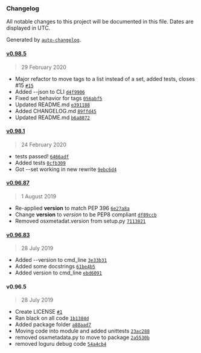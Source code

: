 ### Changelog

All notable changes to this project will be documented in this file. Dates are displayed in UTC.

Generated by [`auto-changelog`](https://github.com/CookPete/auto-changelog).

#### [v0.98.5](https://github.com/RhetTbull/osxmetadata/compare/v0.98.1...v0.98.5)

> 29 February 2020

- Major refactor to move tags to a list instead of a set, added tests, closes #15 [`#15`](https://github.com/RhetTbull/osxmetadata/issues/15)
- Added --json to CLI [`d4f9906`](https://github.com/RhetTbull/osxmetadata/commit/d4f9906d61259769af56385bb5940dfcd49b089d)
- Fixed set behavior for tags [`056abf5`](https://github.com/RhetTbull/osxmetadata/commit/056abf508a12eadf0b4fd17f8a8de07bcf293d6c)
- Updated README.md [`e391188`](https://github.com/RhetTbull/osxmetadata/commit/e391188986a51329a67559c2b680b384a850942f)
- Added CHANGELOG.md [`89ffd45`](https://github.com/RhetTbull/osxmetadata/commit/89ffd4506a1bd01681943f9191423987b4b73898)
- Updated README.md [`b6a8872`](https://github.com/RhetTbull/osxmetadata/commit/b6a8872e801c44e95043a9bc77941993708d94a4)

#### [v0.98.1](https://github.com/RhetTbull/osxmetadata/compare/v0.96.87...v0.98.1)

> 24 February 2020

- tests passed! [`6466adf`](https://github.com/RhetTbull/osxmetadata/commit/6466adfc5f75023a96bbc36de236e84d68eb4207)
- Added tests [`0cfb309`](https://github.com/RhetTbull/osxmetadata/commit/0cfb309ac2dc0b902cac878b1b6b1ab1556d1346)
- Got --set working in new rewrite [`9ebc6d4`](https://github.com/RhetTbull/osxmetadata/commit/9ebc6d47d65d58fd8e97978d33908bc6f99b2e6a)

#### [v0.96.87](https://github.com/RhetTbull/osxmetadata/compare/v0.96.83...v0.96.87)

> 1 August 2019

- Re-applied __version__ to match PEP 396 [`6e27a8a`](https://github.com/RhetTbull/osxmetadata/commit/6e27a8a0adda8cae6d00a06ff708ae3609062a49)
- Change __version__ to _version_ to be PEP8 compliant [`df89ccb`](https://github.com/RhetTbull/osxmetadata/commit/df89ccbeb9a3189ecbc0f799ca5678e6a75e750c)
- Removed osxmetadat.version from setup.py [`7113821`](https://github.com/RhetTbull/osxmetadata/commit/711382115caeb8245b68f8b47158daebfd085098)

#### [v0.96.83](https://github.com/RhetTbull/osxmetadata/compare/v0.96.5...v0.96.83)

> 28 July 2019

- Added --version to cmd_line [`3e33b31`](https://github.com/RhetTbull/osxmetadata/commit/3e33b315752f8d9a8afff45c3a831c44491040e5)
- Added some docstrings [`61be4b5`](https://github.com/RhetTbull/osxmetadata/commit/61be4b5c5ecb9274a33dfd8d1f896ecdad0ca54b)
- Added version to cmd_line [`ebd6091`](https://github.com/RhetTbull/osxmetadata/commit/ebd60919fb6e3e7ca5ae7f8bb6c6d0e10779f5fa)

#### v0.96.5

> 28 July 2019

- Create LICENSE [`#1`](https://github.com/RhetTbull/osxmetadata/pull/1)
- Ran black on all code [`1b1384d`](https://github.com/RhetTbull/osxmetadata/commit/1b1384d5d1a06b0ca237a37b58431b650f876934)
- Added package folder [`a88aad7`](https://github.com/RhetTbull/osxmetadata/commit/a88aad75e2fe8197d869ebb9b483bb9758beef92)
- Moving code into module and added unittests [`23ac288`](https://github.com/RhetTbull/osxmetadata/commit/23ac288888312375a882221031076203b8e48180)
- removed osxmetadata.py to move to package [`2a5530b`](https://github.com/RhetTbull/osxmetadata/commit/2a5530bc6540956706a50a8e708faae56a66ea19)
- removed loguru debug code [`54a4cb4`](https://github.com/RhetTbull/osxmetadata/commit/54a4cb4cd7e33e22548f666c96487912952b7fa6)
